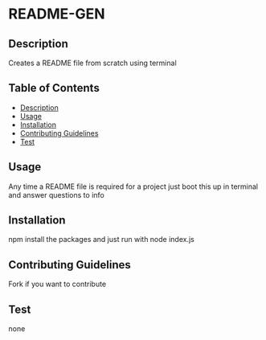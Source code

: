 # README-GEN 
 
## Description
Creates a README file from scratch using terminal

## Table of Contents

- [Description](#description)
- [Usage](#usage)
- [Installation](#installation)
- [Contributing Guidelines](#contributing)
- [Test](#test)

## Usage
Any time a README file is required for a project just boot this up in terminal and answer questions to info

## Installation
npm install the packages and just run with node index.js

## Contributing Guidelines
Fork if you want to contribute

## Test
none

